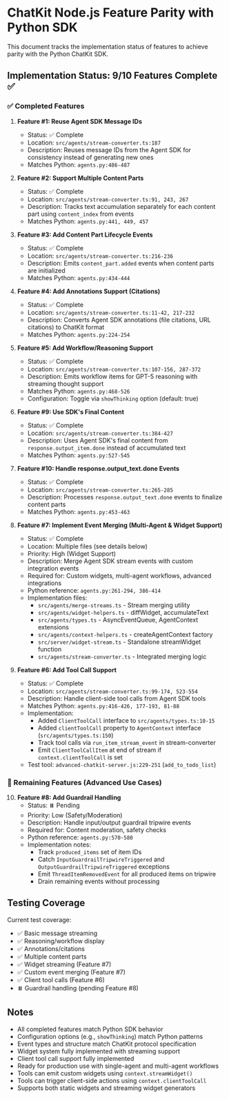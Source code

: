 # ChatKit Node.js Feature Parity with Python SDK

This document tracks the implementation status of features to achieve parity with the Python ChatKit SDK.

## Implementation Status: 9/10 Features Complete ✅

### ✅ Completed Features

1. **Feature #1: Reuse Agent SDK Message IDs**
   - Status: ✅ Complete
   - Location: `src/agents/stream-converter.ts:187`
   - Description: Reuses message IDs from the Agent SDK for consistency instead of generating new ones
   - Matches Python: `agents.py:486-487`

2. **Feature #2: Support Multiple Content Parts**
   - Status: ✅ Complete
   - Location: `src/agents/stream-converter.ts:91, 243, 267`
   - Description: Tracks text accumulation separately for each content part using `content_index` from events
   - Matches Python: `agents.py:441, 449, 457`

3. **Feature #3: Add Content Part Lifecycle Events**
   - Status: ✅ Complete
   - Location: `src/agents/stream-converter.ts:216-236`
   - Description: Emits `content_part.added` events when content parts are initialized
   - Matches Python: `agents.py:434-444`

4. **Feature #4: Add Annotations Support (Citations)**
   - Status: ✅ Complete
   - Location: `src/agents/stream-converter.ts:11-42, 217-232`
   - Description: Converts Agent SDK annotations (file citations, URL citations) to ChatKit format
   - Matches Python: `agents.py:224-254`

5. **Feature #5: Add Workflow/Reasoning Support**
   - Status: ✅ Complete
   - Location: `src/agents/stream-converter.ts:107-156, 287-372`
   - Description: Emits workflow items for GPT-5 reasoning with streaming thought support
   - Matches Python: `agents.py:468-526`
   - Configuration: Toggle via `showThinking` option (default: true)

6. **Feature #9: Use SDK's Final Content**
   - Status: ✅ Complete
   - Location: `src/agents/stream-converter.ts:384-427`
   - Description: Uses Agent SDK's final content from `response.output_item.done` instead of accumulated text
   - Matches Python: `agents.py:527-545`

7. **Feature #10: Handle response.output_text.done Events**
   - Status: ✅ Complete
   - Location: `src/agents/stream-converter.ts:265-285`
   - Description: Processes `response.output_text.done` events to finalize content parts
   - Matches Python: `agents.py:453-463`

8. **Feature #7: Implement Event Merging (Multi-Agent & Widget Support)**
   - Status: ✅ Complete
   - Location: Multiple files (see details below)
   - Priority: High (Widget Support)
   - Description: Merge Agent SDK stream events with custom integration events
   - Required for: Custom widgets, multi-agent workflows, advanced integrations
   - Python reference: `agents.py:261-294, 386-414`
   - Implementation files:
     - `src/agents/merge-streams.ts` - Stream merging utility
     - `src/agents/widget-helpers.ts` - diffWidget, accumulateText
     - `src/agents/types.ts` - AsyncEventQueue, AgentContext extensions
     - `src/agents/context-helpers.ts` - createAgentContext factory
     - `src/server/widget-stream.ts` - Standalone streamWidget function
     - `src/agents/stream-converter.ts` - Integrated merging logic

9. **Feature #6: Add Tool Call Support**
   - Status: ✅ Complete
   - Location: `src/agents/stream-converter.ts:99-174, 523-554`
   - Description: Handle client-side tool calls from Agent SDK tools
   - Matches Python: `agents.py:416-426, 177-193, 81-88`
   - Implementation:
     - Added `ClientToolCall` interface to `src/agents/types.ts:10-15`
     - Added `clientToolCall` property to `AgentContext` interface (`src/agents/types.ts:150`)
     - Track tool calls via `run_item_stream_event` in stream-converter
     - Emit `ClientToolCallItem` at end of stream if `context.clientToolCall` is set
   - Test tool: `advanced-chatkit-server.js:229-251` (`add_to_todo_list`)

### 🔄 Remaining Features (Advanced Use Cases)

10. **Feature #8: Add Guardrail Handling**
    - Status: ⏸️ Pending
    - Priority: Low (Safety/Moderation)
    - Description: Handle input/output guardrail tripwire events
    - Required for: Content moderation, safety checks
    - Python reference: `agents.py:570-580`
    - Implementation notes:
      - Track `produced_items` set of item IDs
      - Catch `InputGuardrailTripwireTriggered` and `OutputGuardrailTripwireTriggered` exceptions
      - Emit `ThreadItemRemovedEvent` for all produced items on tripwire
      - Drain remaining events without processing

## Testing Coverage

Current test coverage:
- ✅ Basic message streaming
- ✅ Reasoning/workflow display
- ✅ Annotations/citations
- ✅ Multiple content parts
- ✅ Widget streaming (Feature #7)
- ✅ Custom event merging (Feature #7)
- ✅ Client tool calls (Feature #6)
- ⏸️ Guardrail handling (pending Feature #8)

## Notes

- All completed features match Python SDK behavior
- Configuration options (e.g., `showThinking`) match Python patterns
- Event types and structure match ChatKit protocol specification
- Widget system fully implemented with streaming support
- Client tool call support fully implemented
- Ready for production use with single-agent and multi-agent workflows
- Tools can emit custom widgets using `context.streamWidget()`
- Tools can trigger client-side actions using `context.clientToolCall`
- Supports both static widgets and streaming widget generators

